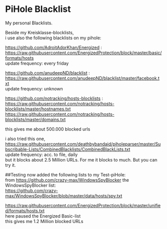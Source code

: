 # PiHole Blacklist

My personal Blacklists.


Beside my Kreisklasse-blocklists,  
i use also the following blacklists on my pihole:

https://github.com/AdroitAdorKhan/Energized :  
https://raw.githubusercontent.com/EnergizedProtection/block/master/basic/formats/hosts  
update frequency: every friday

https://github.com/anudeepND/blacklist :  
https://raw.githubusercontent.com/anudeepND/blacklist/master/facebook.txt  
update frequency: unknown


https://github.com/notracking/hosts-blocklists :  
https://raw.githubusercontent.com/notracking/hosts-blocklists/master/hostnames.txt  
https://raw.githubusercontent.com/notracking/hosts-blocklists/master/domains.txt  
  
this gives me about 500.000 blocked urls


i also tried this one,  
https://raw.githubusercontent.com/deathbybandaid/piholeparser/master/Subscribable-Lists/CombinedBlacklists/CombinedBlackLists.txt  
update frequency: acc. to file, daily  
but it blocks about 2.5 Million URLs. For me it blocks to much. But you can try it.

##Testing
now added the following lists to my Test-piHole:  
from https://github.com/crazy-max/WindowsSpyBlocker the WindowsSpyBlocker list:  
https://github.com/crazy-max/WindowsSpyBlocker/blob/master/data/hosts/spy.txt  

https://raw.githubusercontent.com/EnergizedProtection/block/master/unified/formats/hosts.txt  
here paused the Energized Basic-list  
this gives me 1.2 Million blocked URLs



